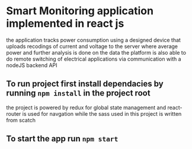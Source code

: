 # Smart Monitoring application implemented in react js

the application tracks power consumption using a designed device that uploads recodings
of current and voltage to the server where average power and further analysis is done on the data
the platform is also able to do remote switching of electrical applications via communication with a
nodeJS backend API

## To run project first install dependacies by running `npm install` in the project root

the project is powered by redux for global state management and react-router is used for navgation
while the sass used in this project is written from scatch

## To start the app run `npm start `
